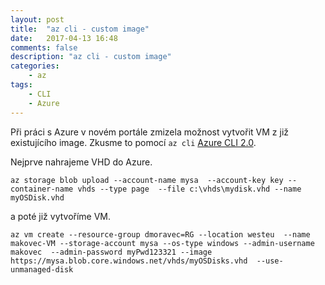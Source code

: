 ```yaml
---
layout: post
title:  "az cli - custom image"
date:   2017-04-13 16:48
comments: false
description: "az cli - custom image"
categories: 
    - az
tags: 
    - CLI
    - Azure
---
```


Při práci s Azure v novém portále zmizela možnost vytvořit VM z již existujícího image. Zkusme to pomocí `az cli` 
[Azure CLI 2.0](https://docs.microsoft.com/en-us/cli/azure/overview).


Nejprve nahrajeme VHD do Azure.

``
az storage blob upload --account-name mysa 
    --account-key key --container-name vhds --type page 
    --file c:\vhds\mydisk.vhd --name myOSDisk.vhd
``

a poté již vytvoříme VM.

``
az vm create --resource-group dmoravec=RG --location westeu 
    --name makovec-VM --storage-account mysa --os-type windows
    --admin-username makovec  --admin-password myPwd123321
    --image https://mysa.blob.core.windows.net/vhds/myOSDisks.vhd 
    --use-unmanaged-disk
``

